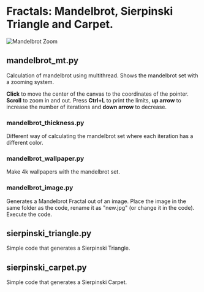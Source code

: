 # Fractals: Mandelbrot, Sierpinski Triangle and Carpet.

![Mandelbrot Zoom](movie10.gif)

## mandelbrot_mt.py

  Calculation of mandelbrot using multithread. Shows the mandelbrot set with a zooming system.
  
  **Click** to move the center of the canvas to the coordinates of the pointer.
  **Scroll** to zoom in and out.
  Press **Ctrl+L** to print the limits, **up arrow** to increase the number of iterations and **down arrow** to decrease.

### mandelbrot_thickness.py

  Different way of calculating the mandelbrot set where each iteration has a different color.
  
### mandelbrot_wallpaper.py

  Make 4k wallpapers with the mandelbrot set.
  
### mandelbrot_image.py
  Generates a Mandelbrot Fractal out of an image.
  Place the image in the same folder as the code, rename it as "new.jpg" (or change it in the code). Execute the code.
  
## sierpinski_triangle.py

  Simple code that generates a Sierpinski Triangle.
  
## sierpinski_carpet.py

  Simple code that generates a Sierpinski Carpet.
  
